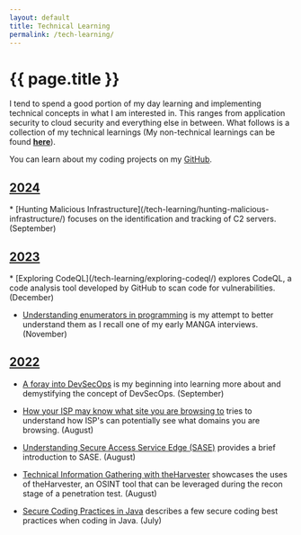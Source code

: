 ```yaml
---
layout: default
title: Technical Learning
permalink: /tech-learning/
---
```


# {{ page.title }}

I tend to spend a good portion of my day learning and implementing technical concepts in what I am interested in. This ranges from application security to cloud security and everything else in between. What follows is a collection of my technical learnings (My non-technical learnings can be found [**here**](/non-tech-learning/)).  

You can learn about my coding projects on my [GitHub](https://github.com/tmendonca28).

<h2 id="y2024" style="text-decoration: underline;">2024</h2>
* [Hunting Malicious Infrastructure](/tech-learning/hunting-malicious-infrastructure/) focuses on the identification and tracking of C2 servers. (September)

<h2 id="y2023" style="text-decoration: underline;">2023</h2>
* [Exploring CodeQL](/tech-learning/exploring-codeql/) explores CodeQL, a code analysis tool developed by GitHub to scan code for vulnerabilities. (December)

* [Understanding enumerators in programming](/tech-learning/enumerators/) is my attempt to better understand them as I recall one of my early MANGA interviews. (November)

<h2 id="y2022" style="text-decoration: underline;">2022</h2>

* [A foray into DevSecOps](/tech-learning/devsecops-101/) is my beginning into learning more about and demystifying the concept of DevSecOps. (September)

* [How your ISP may know what site you are browsing to](/tech-learning/isp-info-gathering/) tries to understand how ISP's can potentially see what domains you are browsing. (August)

* [Understanding Secure Access Service Edge (SASE)](/tech-learning/sase-101/) provides a brief introduction to SASE. (August)

* [Technical Information Gathering with theHarvester](/tech-learning/tech-info-gathering-theharvester/) showcases the uses of theHarvester, an OSINT tool that can be leveraged during the recon stage of a penetration test. (August)

* [Secure Coding Practices in Java](/tech-learning/sec-coding-java/) describes a few secure coding best practices when coding in Java. (July)
